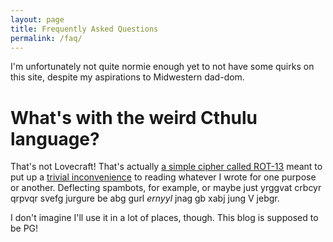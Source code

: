 ```yaml
---
layout: page
title: Frequently Asked Questions
permalink: /faq/
---
```


I'm unfortunately not quite normie enough yet to not have some quirks on this site, despite my aspirations to Midwestern dad-dom.

# What's with the weird Cthulu language?

That's not Lovecraft! That's actually [a simple cipher called ROT-13](https://rot13.com/) meant to put up a [trivial inconvenience](https://www.lesswrong.com/posts/reitXJgJXFzKpdKyd/beware-trivial-inconveniences) to reading whatever I wrote for one purpose or another. Deflecting spambots, for example, or maybe just yrggvat crbcyr qrpvqr svefg jurgure be abg gurl *ernyyl* jnag gb xabj jung V jebgr.

I don't imagine I'll use it in a lot of places, though. This blog is supposed to be PG!
